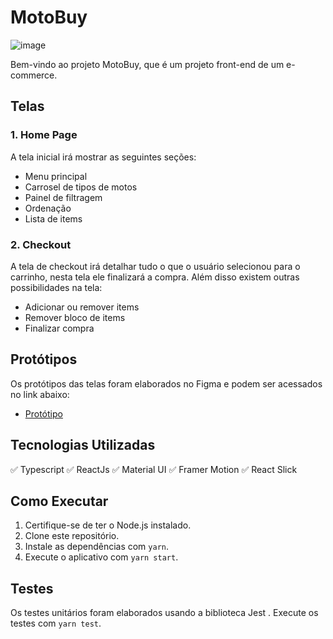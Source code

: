 # MotoBuy

![image](https://github.com/brunnogpcosta/motobuy/assets/49787374/38c27817-a577-4ff2-9974-dbb0a31fe10e)

Bem-vindo ao projeto MotoBuy, que é um projeto front-end de um e-commerce.

## Telas

### 1. Home Page


A tela inicial irá mostrar as seguintes seções:

- Menu principal
- Carrosel de tipos de motos
- Painel de filtragem
- Ordenação
- Lista de items

### 2. Checkout

A tela de checkout irá detalhar tudo o que o usuário selecionou para o carrinho, nesta tela ele finalizará a compra. Além disso existem outras possibilidades na tela:

- Adicionar ou remover items
- Remover bloco de items
- Finalizar compra

## Protótipos

Os protótipos das telas foram elaborados no Figma e podem ser acessados no link abaixo:

- [Protótipo]([https://www.figma.com/file/LLea86uR4OXgJHJW3MTKyK/Untitled?type=design&node-id=0-1&mode=design&t=RWPvHLPncIl5vMo7-0](https://www.figma.com/file/ZtDGY1gnOa4jjTxg91WzGu/Untitled?type=design&node-id=1-3&mode=design&t=j0c9bfFUTt7ZjoRj-0))

## Tecnologias Utilizadas
✅ Typescript
✅ ReactJs
✅ Material UI
✅ Framer Motion
✅ React Slick


## Como Executar

1. Certifique-se de ter o Node.js instalado.
2. Clone este repositório.
3. Instale as dependências com `yarn`.
5. Execute o aplicativo com `yarn start`.

## Testes

Os testes unitários foram elaborados usando a biblioteca Jest . Execute os testes com `yarn test`.
